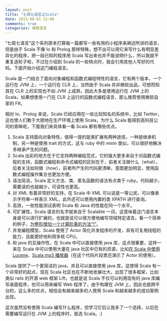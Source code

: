 ```yaml
---
layout: post
title: "七周七语言之Scala"
date: 2013-08-01 22:06
comments: true
categories: 编程语言
---
```


“七周七语言”这个系列原本打算每一篇都写一些有用的小程序来阐述所讲的语言，但是由于 Scala 不像 Io 和 Prolog 那样特殊，想不出可以用它来写什么有明显差异化的程序，把一段已知的程序用 Scala 写出来也并不能说明什么，所以我就不重复造轮子啦，不过在介绍到 Scala 的一些特点时，我会引用其他人写好的代码。下面开始介绍这门编程语言。

Scala 是一门结合了面向对象编程和函数式编程特性的语言，它有两个版本，一个运行在 JVM 上，一个运行在 CLR 上，当然由于 Scala 并非微软出品，可想而知其在 CLR 上的实现也不如 JVM 上成熟，因此大多是使用运行在 JVM 上的 Scala，如果想使用一门在 CLR 上运行的函数式编程语言，那么推荐使用微软自家的 F#。

相对 Io、Prolog 来说，Scala 已经应用在一些比较知名的系统中，比如 Twitter，这也使人们敢于大胆地在生产环境上使用 Scala，为什么 Scala 能得到高科技公司的青睐呢，下面我们来具体看一看 Scala 都有哪些优点。

1. Scala 支持面向对象特性，值得一提的是类扩展有两种途径，一种是继承机制，另一种是使用 trait 的方式，这与 ruby 中的 mixin 类似，可以很好地解决多继承产生的问题。
2. Scala 出彩的地方在于它支持两种编程范式，它的强大更多来自于对函数式编程的支持，函数式编程和命令式编程的区别在于，前者关注做什么（what），后者关注如何做（how），前者所产生的代码更清晰、意图更加明显，使用函数式编程操作集合也更加方便。
3. 语法简洁，Scala 定义方法、类、匿名函数的语法有点类于 ruby，代码越少，需要读的也就越少，可读性也更高。
4. 对 XML 有着非常好的支持，在 Scala 中 XML 可以说是一等公民，可以像表示字符串一样表示 XML，此外还可以使用内置的类 XPATH 进行查询。
5. 高效，一些性能测试表明 Scala 和 Java 的性能在同一个水平。
6. 可扩展性，Scala 语言的名字就来自于 Scalable 一词，这意味着这门语言本身是可以进行扩展的，也就是说可以很方便地编写领域特定语言。看一个简单的例子，[为整形增加一个计算阶乘的方法“!”](http://www.oschina.net/code/snippet_54100_1283)。
7. 并发编程模型，Scala 使用了 Actor 简化并发程序的开发，具有可复用线程的能力，且能更好地利用多核 CPU。
8. 和 java 的互操作性，在 Scala 中可以直接使用 java 库，这点很重要，这样一来在 Scala 中可以使用大量在 java 社区中已有的资源，比如[在 Scala 中使用 Lucene](http://www.oschina.net/code/snippet_12_4833)、[Scala mp3 播放器](http://www.oschina.net/code/snippet_55364_2708)（在这个代码片段里还演示了 Actor 的使用）。

Scala 提供了一个更简洁的 java，并且可以直接使用 java 库，这使得 Scala 有一个非常好的起点，现在 Scala 社区也在不断地发展壮大，出现了很多框架，比如类似 rails 的开源 web 框架 Lift，也就是说 Scala 不仅可以利用现有的 java 库编写桌面程序，也可以用来编写 Web 程序了，由于构建在 JVM 上，因此也是跨平台的，这么多的优点，相信会有越来越多的人使用 Scala 和越来越多的成功案例出现。

这次虽然没有使用 Scala 编写什么程序，但学习它后让我多了一个选择，以后在需要编写运行在 JVM 上的程序时，首选 Scala。:)
